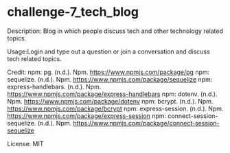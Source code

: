 # challenge-7_tech_blog
Description: Blog in which people discuss tech and other technology related topics.

Usage:Login and type out a question or join a conversation and discuss tech related topics.

Credit:  npm: pg. (n.d.). Npm. https://www.npmjs.com/package/pg 
         npm: sequelize. (n.d.). Npm. https://www.npmjs.com/package/sequelize
         npm: express-handlebars. (n.d.). Npm. https://www.npmjs.com/package/express-handlebars
         npm: dotenv. (n.d.). Npm. https://www.npmjs.com/package/dotenv
         npm: bcrypt. (n.d.). Npm. https://www.npmjs.com/package/bcrypt
         npm: express-session. (n.d.). Npm. https://www.npmjs.com/package/express-session
         npm: connect-session-sequelize. (n.d.). Npm. https://www.npmjs.com/package/connect-session-sequelize

License: MIT

